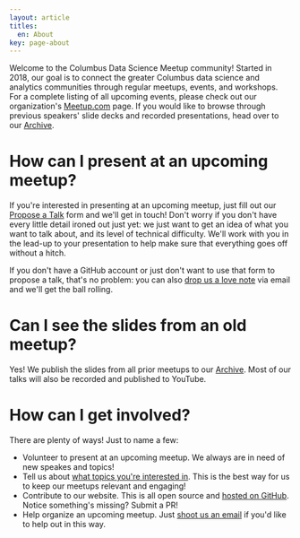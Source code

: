 ```yaml
---
layout: article
titles:
  en: About
key: page-about
---
```


Welcome to the Columbus Data Science Meetup community! Started in 2018, our goal is to connect the greater Columbus data science and analytics communities through regular meetups, events, and workshops. For a complete listing of all upcoming events, please check out our organization's [Meetup.com](https://www.meetup.com/Columbus-Data-Science/) page. If you would like to browse through previous speakers' slide decks and recorded presentations, head over to our [Archive](archive.html?tag=talks).


# How can I present at an upcoming meetup?

If you're interested in presenting at an upcoming meetup, just fill out our [Propose a Talk](https://github.com/ColumbusDataScience/columbusdatascience/issues/new?assignees=wetherc&labels=abstract&template=speaker-proposal.md&title=Abstract+Proposal) form and we'll get in touch! Don't worry if you don't have every little detail ironed out just yet: we just want to get an idea of what you want to talk about, and its level of technical difficulty. We'll work with you in the lead-up to your presentation to help make sure that everything goes off without a hitch.

If you don't have a GitHub account or just don't want to use that form to propose a talk, that's no problem: you can also [drop us a love note](mailto:contact@columbusdatascience.org) via email and we'll get the ball rolling.


# Can I see the slides from an old meetup?

Yes! We publish the slides from all prior meetups to our [Archive](archive.html?tag=talks). Most of our talks will also be recorded and published to YouTube.


# How can I get involved?

There are plenty of ways! Just to name a few:
  - Volunteer to present at an upcoming meetup. We always are in need of new speakes and topics!
  - Tell us about [what topics you're interested in](https://goo.gl/forms/FaHd2Cje1XMf2N0y2). This is the best way for us to keep our meetups relevant and engaging!
  - Contribute to our website. This is all open source and [hosted on GitHub](https://github.com/ColumbusDataScience/columbusdatascience). Notice something's missing? Submit a PR!
  - Help organize an upcoming meetup. Just [shoot us an email](mailto:contact@columbusdatascience.org) if you'd like to help out in this way.

